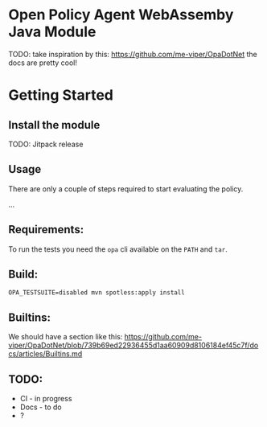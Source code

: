 # Open Policy Agent WebAssemby Java Module

TODO: take inspiration by this: https://github.com/me-viper/OpaDotNet the docs are pretty cool!

# Getting Started

## Install the module

TODO: Jitpack release

## Usage

There are only a couple of steps required to start evaluating the policy.

...

## Requirements:

To run the tests you need the `opa` cli available on the `PATH` and `tar`.

## Build:

```
OPA_TESTSUITE=disabled mvn spotless:apply install
```

## Builtins:

We should have a section like this:
https://github.com/me-viper/OpaDotNet/blob/739b69ed22936455d1aa60909d8106184ef45c7f/docs/articles/Builtins.md

## TODO:

- CI - in progress
- Docs - to do
- ?

